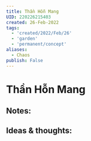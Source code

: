 ```yaml
---
title: Thần Hỗn Mang
UID: 220226215403
created: 26-Feb-2022
tags:
  - 'created/2022/Feb/26'
  - 'garden'
  - 'permanent/concept'
aliases:
  - Chaos
publish: False
---
```

# Thần Hỗn Mang

## Notes:


## Ideas & thoughts:


